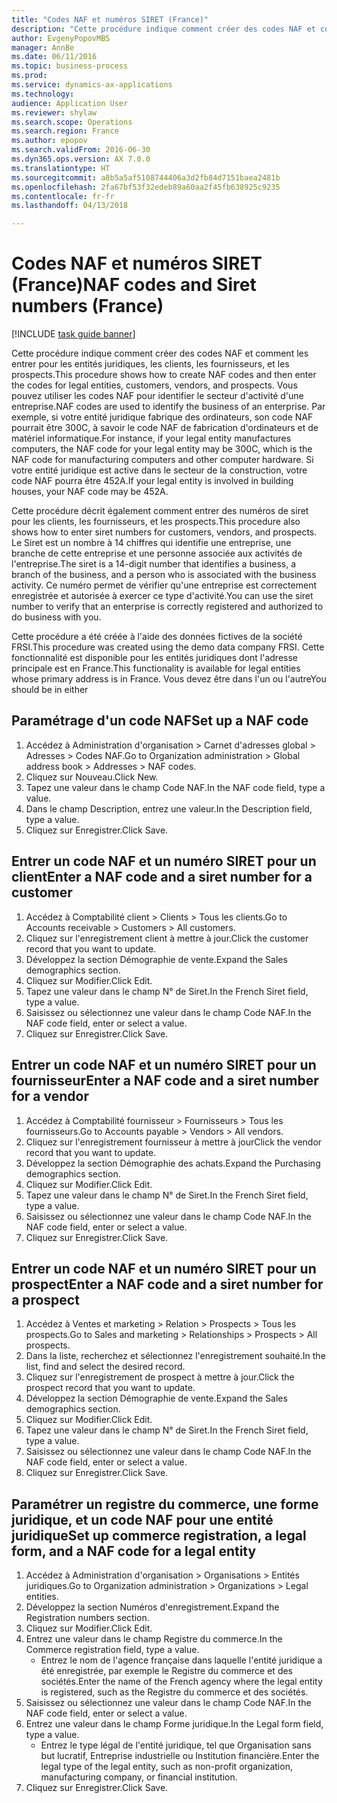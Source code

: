 ```yaml
--- 
title: "Codes NAF et numéros SIRET (France)"
description: "Cette procédure indique comment créer des codes NAF et comment les entrer pour les entités juridiques, les clients, les fournisseurs, et les prospects."
author: EvgenyPopovMBS
manager: AnnBe
ms.date: 06/11/2016
ms.topic: business-process
ms.prod: 
ms.service: dynamics-ax-applications
ms.technology: 
audience: Application User
ms.reviewer: shylaw
ms.search.scope: Operations
ms.search.region: France
ms.author: epopov
ms.search.validFrom: 2016-06-30
ms.dyn365.ops.version: AX 7.0.0
ms.translationtype: HT
ms.sourcegitcommit: a8b5a5af5108744406a3d2fb84d7151baea2481b
ms.openlocfilehash: 2fa67bf53f32edeb89a60aa2f45fb638925c9235
ms.contentlocale: fr-fr
ms.lasthandoff: 04/13/2018

---
```

# <a name="naf-codes-and-siret-numbers-france"></a><span data-ttu-id="05db4-103">Codes NAF et numéros SIRET (France)</span><span class="sxs-lookup"><span data-stu-id="05db4-103">NAF codes and Siret numbers (France)</span></span>

[!INCLUDE [task guide banner](../../includes/task-guide-banner.md)]

<span data-ttu-id="05db4-104">Cette procédure indique comment créer des codes NAF et comment les entrer pour les entités juridiques, les clients, les fournisseurs, et les prospects.</span><span class="sxs-lookup"><span data-stu-id="05db4-104">This procedure shows how to create NAF codes and then enter the codes for legal entities, customers, vendors, and prospects.</span></span> <span data-ttu-id="05db4-105">Vous pouvez utiliser les codes NAF pour identifier le secteur d'activité d'une entreprise.</span><span class="sxs-lookup"><span data-stu-id="05db4-105">NAF codes are used to identify the business of an enterprise.</span></span> <span data-ttu-id="05db4-106">Par exemple, si votre entité juridique fabrique des ordinateurs, son code NAF pourrait être 300C, à savoir le code NAF de fabrication d'ordinateurs et de matériel informatique.</span><span class="sxs-lookup"><span data-stu-id="05db4-106">For instance, if your legal entity manufactures computers, the NAF code for your legal entity may be 300C, which is the NAF code for manufacturing computers and other computer hardware.</span></span> <span data-ttu-id="05db4-107">Si votre entité juridique est active dans le secteur de la construction, votre code NAF pourra être 452A.</span><span class="sxs-lookup"><span data-stu-id="05db4-107">If your legal entity is involved in building houses, your NAF code may be 452A.</span></span>



<span data-ttu-id="05db4-108">Cette procédure décrit également comment entrer des numéros de siret pour les clients, les fournisseurs, et les prospects.</span><span class="sxs-lookup"><span data-stu-id="05db4-108">This procedure also shows how to enter siret numbers for customers, vendors, and prospects.</span></span> <span data-ttu-id="05db4-109">Le Siret est un nombre à 14 chiffres qui identifie une entreprise, une branche de cette entreprise et une personne associée aux activités de l'entreprise.</span><span class="sxs-lookup"><span data-stu-id="05db4-109">The siret is a 14-digit number that identifies a business, a branch of the business, and a person who is associated with the business activity.</span></span> <span data-ttu-id="05db4-110">Ce numéro permet de vérifier qu'une entreprise est correctement enregistrée et autorisée à exercer ce type d'activité.</span><span class="sxs-lookup"><span data-stu-id="05db4-110">You can use the siret number to verify that an enterprise is correctly registered and authorized to do business with you.</span></span>



<span data-ttu-id="05db4-111">Cette procédure a été créée à l'aide des données fictives de la société FRSI.</span><span class="sxs-lookup"><span data-stu-id="05db4-111">This procedure was created using the demo data company FRSI.</span></span> <span data-ttu-id="05db4-112">Cette fonctionnalité est disponible pour les entités juridiques dont l'adresse principale est en France.</span><span class="sxs-lookup"><span data-stu-id="05db4-112">This functionality is available for legal entities whose primary address is in France.</span></span> <span data-ttu-id="05db4-113">Vous devez être dans l'un ou l'autre</span><span class="sxs-lookup"><span data-stu-id="05db4-113">You should be in either</span></span>


## <a name="set-up-a-naf-code"></a><span data-ttu-id="05db4-114">Paramétrage d'un code NAF</span><span class="sxs-lookup"><span data-stu-id="05db4-114">Set up a NAF code</span></span>
1. <span data-ttu-id="05db4-115">Accédez à Administration d'organisation > Carnet d'adresses global > Adresses > Codes NAF.</span><span class="sxs-lookup"><span data-stu-id="05db4-115">Go to Organization administration > Global address book > Addresses > NAF codes.</span></span>
2. <span data-ttu-id="05db4-116">Cliquez sur Nouveau.</span><span class="sxs-lookup"><span data-stu-id="05db4-116">Click New.</span></span>
3. <span data-ttu-id="05db4-117">Tapez une valeur dans le champ Code NAF.</span><span class="sxs-lookup"><span data-stu-id="05db4-117">In the NAF code field, type a value.</span></span>
4. <span data-ttu-id="05db4-118">Dans le champ Description, entrez une valeur.</span><span class="sxs-lookup"><span data-stu-id="05db4-118">In the Description field, type a value.</span></span>
5. <span data-ttu-id="05db4-119">Cliquez sur Enregistrer.</span><span class="sxs-lookup"><span data-stu-id="05db4-119">Click Save.</span></span>

## <a name="enter-a-naf-code-and-a-siret-number-for-a-customer"></a><span data-ttu-id="05db4-120">Entrer un code NAF et un numéro SIRET pour un client</span><span class="sxs-lookup"><span data-stu-id="05db4-120">Enter a NAF code and a siret number for a customer</span></span>
1. <span data-ttu-id="05db4-121">Accédez à Comptabilité client > Clients > Tous les clients.</span><span class="sxs-lookup"><span data-stu-id="05db4-121">Go to Accounts receivable > Customers > All customers.</span></span>
2. <span data-ttu-id="05db4-122">Cliquez sur l'enregistrement client à mettre à jour.</span><span class="sxs-lookup"><span data-stu-id="05db4-122">Click the customer record that you want to update.</span></span>
3. <span data-ttu-id="05db4-123">Développez la section Démographie de vente.</span><span class="sxs-lookup"><span data-stu-id="05db4-123">Expand the Sales demographics section.</span></span>
4. <span data-ttu-id="05db4-124">Cliquez sur Modifier.</span><span class="sxs-lookup"><span data-stu-id="05db4-124">Click Edit.</span></span>
5. <span data-ttu-id="05db4-125">Tapez une valeur dans le champ N° de Siret.</span><span class="sxs-lookup"><span data-stu-id="05db4-125">In the French Siret field, type a value.</span></span>
6. <span data-ttu-id="05db4-126">Saisissez ou sélectionnez une valeur dans le champ Code NAF.</span><span class="sxs-lookup"><span data-stu-id="05db4-126">In the NAF code field, enter or select a value.</span></span>
7. <span data-ttu-id="05db4-127">Cliquez sur Enregistrer.</span><span class="sxs-lookup"><span data-stu-id="05db4-127">Click Save.</span></span>

## <a name="enter-a-naf-code-and-a-siret-number-for-a-vendor"></a><span data-ttu-id="05db4-128">Entrer un code NAF et un numéro SIRET pour un fournisseur</span><span class="sxs-lookup"><span data-stu-id="05db4-128">Enter a NAF code and a siret number for a vendor</span></span>
1. <span data-ttu-id="05db4-129">Accédez à Comptabilité fournisseur > Fournisseurs > Tous les fournisseurs.</span><span class="sxs-lookup"><span data-stu-id="05db4-129">Go to Accounts payable > Vendors > All vendors.</span></span>
2. <span data-ttu-id="05db4-130">Cliquez sur l'enregistrement fournisseur à mettre à jour</span><span class="sxs-lookup"><span data-stu-id="05db4-130">Click the vendor record that you want to update.</span></span>
3. <span data-ttu-id="05db4-131">Développez la section Démographie des achats.</span><span class="sxs-lookup"><span data-stu-id="05db4-131">Expand the Purchasing demographics section.</span></span>
4. <span data-ttu-id="05db4-132">Cliquez sur Modifier.</span><span class="sxs-lookup"><span data-stu-id="05db4-132">Click Edit.</span></span>
5. <span data-ttu-id="05db4-133">Tapez une valeur dans le champ N° de Siret.</span><span class="sxs-lookup"><span data-stu-id="05db4-133">In the French Siret field, type a value.</span></span>
6. <span data-ttu-id="05db4-134">Saisissez ou sélectionnez une valeur dans le champ Code NAF.</span><span class="sxs-lookup"><span data-stu-id="05db4-134">In the NAF code field, enter or select a value.</span></span>
7. <span data-ttu-id="05db4-135">Cliquez sur Enregistrer.</span><span class="sxs-lookup"><span data-stu-id="05db4-135">Click Save.</span></span>

## <a name="enter-a-naf-code-and-a-siret-number-for-a-prospect"></a><span data-ttu-id="05db4-136">Entrer un code NAF et un numéro SIRET pour un prospect</span><span class="sxs-lookup"><span data-stu-id="05db4-136">Enter a NAF code and a siret number for a prospect</span></span>
1. <span data-ttu-id="05db4-137">Accédez à Ventes et marketing > Relation > Prospects > Tous les prospects.</span><span class="sxs-lookup"><span data-stu-id="05db4-137">Go to Sales and marketing > Relationships > Prospects > All prospects.</span></span>
2. <span data-ttu-id="05db4-138">Dans la liste, recherchez et sélectionnez l'enregistrement souhaité.</span><span class="sxs-lookup"><span data-stu-id="05db4-138">In the list, find and select the desired record.</span></span>
3. <span data-ttu-id="05db4-139">Cliquez sur l'enregistrement de prospect à mettre à jour.</span><span class="sxs-lookup"><span data-stu-id="05db4-139">Click the prospect record that you want to update.</span></span>
4. <span data-ttu-id="05db4-140">Développez la section Démographie de vente.</span><span class="sxs-lookup"><span data-stu-id="05db4-140">Expand the Sales demographics section.</span></span>
5. <span data-ttu-id="05db4-141">Cliquez sur Modifier.</span><span class="sxs-lookup"><span data-stu-id="05db4-141">Click Edit.</span></span>
6. <span data-ttu-id="05db4-142">Tapez une valeur dans le champ N° de Siret.</span><span class="sxs-lookup"><span data-stu-id="05db4-142">In the French Siret field, type a value.</span></span>
7. <span data-ttu-id="05db4-143">Saisissez ou sélectionnez une valeur dans le champ Code NAF.</span><span class="sxs-lookup"><span data-stu-id="05db4-143">In the NAF code field, enter or select a value.</span></span>
8. <span data-ttu-id="05db4-144">Cliquez sur Enregistrer.</span><span class="sxs-lookup"><span data-stu-id="05db4-144">Click Save.</span></span>

## <a name="set-up-commerce-registration-a-legal-form-and-a-naf-code-for-a-legal-entity"></a><span data-ttu-id="05db4-145">Paramétrer un registre du commerce, une forme juridique, et un code NAF pour une entité juridique</span><span class="sxs-lookup"><span data-stu-id="05db4-145">Set up commerce registration, a legal form, and a NAF code for a legal entity</span></span>
1. <span data-ttu-id="05db4-146">Accédez à Administration d'organisation > Organisations > Entités juridiques.</span><span class="sxs-lookup"><span data-stu-id="05db4-146">Go to Organization administration > Organizations > Legal entities.</span></span>
2. <span data-ttu-id="05db4-147">Développez la section Numéros d'enregistrement.</span><span class="sxs-lookup"><span data-stu-id="05db4-147">Expand the Registration numbers section.</span></span>
3. <span data-ttu-id="05db4-148">Cliquez sur Modifier.</span><span class="sxs-lookup"><span data-stu-id="05db4-148">Click Edit.</span></span>
4. <span data-ttu-id="05db4-149">Entrez une valeur dans le champ Registre du commerce.</span><span class="sxs-lookup"><span data-stu-id="05db4-149">In the Commerce registration field, type a value.</span></span>
    * <span data-ttu-id="05db4-150">Entrez le nom de l'agence française dans laquelle l'entité juridique a été enregistrée, par exemple le Registre du commerce et des sociétés.</span><span class="sxs-lookup"><span data-stu-id="05db4-150">Enter the name of the French agency where the legal entity is registered, such as the Registre du commerce et des sociétés.</span></span>  
5. <span data-ttu-id="05db4-151">Saisissez ou sélectionnez une valeur dans le champ Code NAF.</span><span class="sxs-lookup"><span data-stu-id="05db4-151">In the NAF code field, enter or select a value.</span></span>
6. <span data-ttu-id="05db4-152">Entrez une valeur dans le champ Forme juridique.</span><span class="sxs-lookup"><span data-stu-id="05db4-152">In the Legal form field, type a value.</span></span>
    * <span data-ttu-id="05db4-153">Entrez le type légal de l'entité juridique, tel que Organisation sans but lucratif, Entreprise industrielle ou Institution financière.</span><span class="sxs-lookup"><span data-stu-id="05db4-153">Enter the legal type of the legal entity, such as non-profit organization, manufacturing company, or financial institution.</span></span>  
7. <span data-ttu-id="05db4-154">Cliquez sur Enregistrer.</span><span class="sxs-lookup"><span data-stu-id="05db4-154">Click Save.</span></span>


